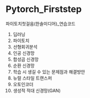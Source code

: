 # Pytorch_Firststep
파이토치첫걸음(한솔미디어)_연습코드

1. 딥러닝
2. 파이토치
3. 선형회귀분석
4. 인공 신경망
5. 합성곱 신경망
6. 순환 신경망
7. 학습 시 생길 수 있는 문제점과 해결방안
8. 뉴럴 스타일 트랜스퍼
9. 오토인코더
10. 생성적 적대 신경망(GAN)
   
